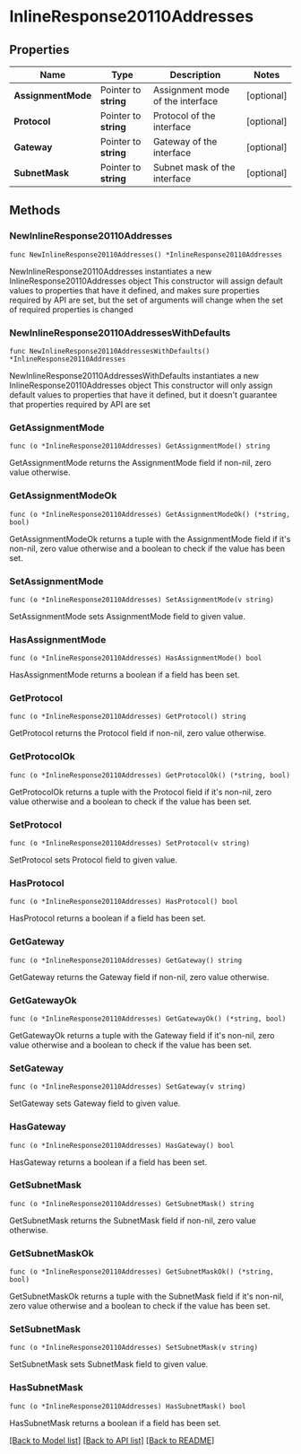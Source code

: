 # InlineResponse20110Addresses

## Properties

Name | Type | Description | Notes
------------ | ------------- | ------------- | -------------
**AssignmentMode** | Pointer to **string** | Assignment mode of the interface | [optional] 
**Protocol** | Pointer to **string** | Protocol of the interface | [optional] 
**Gateway** | Pointer to **string** | Gateway of the interface | [optional] 
**SubnetMask** | Pointer to **string** | Subnet mask of the interface | [optional] 

## Methods

### NewInlineResponse20110Addresses

`func NewInlineResponse20110Addresses() *InlineResponse20110Addresses`

NewInlineResponse20110Addresses instantiates a new InlineResponse20110Addresses object
This constructor will assign default values to properties that have it defined,
and makes sure properties required by API are set, but the set of arguments
will change when the set of required properties is changed

### NewInlineResponse20110AddressesWithDefaults

`func NewInlineResponse20110AddressesWithDefaults() *InlineResponse20110Addresses`

NewInlineResponse20110AddressesWithDefaults instantiates a new InlineResponse20110Addresses object
This constructor will only assign default values to properties that have it defined,
but it doesn't guarantee that properties required by API are set

### GetAssignmentMode

`func (o *InlineResponse20110Addresses) GetAssignmentMode() string`

GetAssignmentMode returns the AssignmentMode field if non-nil, zero value otherwise.

### GetAssignmentModeOk

`func (o *InlineResponse20110Addresses) GetAssignmentModeOk() (*string, bool)`

GetAssignmentModeOk returns a tuple with the AssignmentMode field if it's non-nil, zero value otherwise
and a boolean to check if the value has been set.

### SetAssignmentMode

`func (o *InlineResponse20110Addresses) SetAssignmentMode(v string)`

SetAssignmentMode sets AssignmentMode field to given value.

### HasAssignmentMode

`func (o *InlineResponse20110Addresses) HasAssignmentMode() bool`

HasAssignmentMode returns a boolean if a field has been set.

### GetProtocol

`func (o *InlineResponse20110Addresses) GetProtocol() string`

GetProtocol returns the Protocol field if non-nil, zero value otherwise.

### GetProtocolOk

`func (o *InlineResponse20110Addresses) GetProtocolOk() (*string, bool)`

GetProtocolOk returns a tuple with the Protocol field if it's non-nil, zero value otherwise
and a boolean to check if the value has been set.

### SetProtocol

`func (o *InlineResponse20110Addresses) SetProtocol(v string)`

SetProtocol sets Protocol field to given value.

### HasProtocol

`func (o *InlineResponse20110Addresses) HasProtocol() bool`

HasProtocol returns a boolean if a field has been set.

### GetGateway

`func (o *InlineResponse20110Addresses) GetGateway() string`

GetGateway returns the Gateway field if non-nil, zero value otherwise.

### GetGatewayOk

`func (o *InlineResponse20110Addresses) GetGatewayOk() (*string, bool)`

GetGatewayOk returns a tuple with the Gateway field if it's non-nil, zero value otherwise
and a boolean to check if the value has been set.

### SetGateway

`func (o *InlineResponse20110Addresses) SetGateway(v string)`

SetGateway sets Gateway field to given value.

### HasGateway

`func (o *InlineResponse20110Addresses) HasGateway() bool`

HasGateway returns a boolean if a field has been set.

### GetSubnetMask

`func (o *InlineResponse20110Addresses) GetSubnetMask() string`

GetSubnetMask returns the SubnetMask field if non-nil, zero value otherwise.

### GetSubnetMaskOk

`func (o *InlineResponse20110Addresses) GetSubnetMaskOk() (*string, bool)`

GetSubnetMaskOk returns a tuple with the SubnetMask field if it's non-nil, zero value otherwise
and a boolean to check if the value has been set.

### SetSubnetMask

`func (o *InlineResponse20110Addresses) SetSubnetMask(v string)`

SetSubnetMask sets SubnetMask field to given value.

### HasSubnetMask

`func (o *InlineResponse20110Addresses) HasSubnetMask() bool`

HasSubnetMask returns a boolean if a field has been set.


[[Back to Model list]](../README.md#documentation-for-models) [[Back to API list]](../README.md#documentation-for-api-endpoints) [[Back to README]](../README.md)


